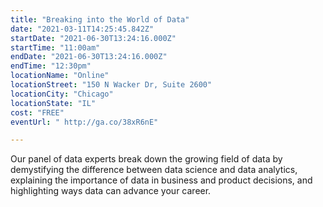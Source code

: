 ```yaml
---
title: "Breaking into the World of Data"
date: "2021-03-11T14:25:45.842Z"
startDate: "2021-06-30T13:24:16.000Z"
startTime: "11:00am"
endDate: "2021-06-30T13:24:16.000Z"
endTime: "12:30pm"
locationName: "Online"
locationStreet: "150 N Wacker Dr, Suite 2600"
locationCity: "Chicago"
locationState: "IL"
cost: "FREE"
eventUrl: " http://ga.co/38xR6nE"

---
```


Our panel of data experts break down the growing field of data by demystifying the difference between data science and data analytics, explaining the importance of data in business and product decisions, and highlighting ways data can advance your career.

